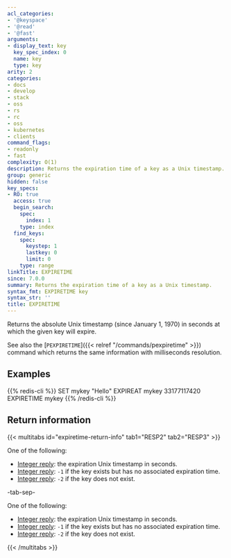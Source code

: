 ```yaml
---
acl_categories:
- '@keyspace'
- '@read'
- '@fast'
arguments:
- display_text: key
  key_spec_index: 0
  name: key
  type: key
arity: 2
categories:
- docs
- develop
- stack
- oss
- rs
- rc
- oss
- kubernetes
- clients
command_flags:
- readonly
- fast
complexity: O(1)
description: Returns the expiration time of a key as a Unix timestamp.
group: generic
hidden: false
key_specs:
- RO: true
  access: true
  begin_search:
    spec:
      index: 1
    type: index
  find_keys:
    spec:
      keystep: 1
      lastkey: 0
      limit: 0
    type: range
linkTitle: EXPIRETIME
since: 7.0.0
summary: Returns the expiration time of a key as a Unix timestamp.
syntax_fmt: EXPIRETIME key
syntax_str: ''
title: EXPIRETIME
---
```

Returns the absolute Unix timestamp (since January 1, 1970) in seconds at which the given key will expire.

See also the [`PEXPIRETIME`]({{< relref "/commands/pexpiretime" >}}) command which returns the same information with milliseconds resolution.

## Examples

{{% redis-cli %}}
SET mykey "Hello"
EXPIREAT mykey 33177117420
EXPIRETIME mykey
{{% /redis-cli %}}

## Return information

{{< multitabs id="expiretime-return-info" 
    tab1="RESP2" 
    tab2="RESP3" >}}

One of the following:
* [Integer reply](../../develop/reference/protocol-spec#integers): the expiration Unix timestamp in seconds.
* [Integer reply](../../develop/reference/protocol-spec#integers): `-1` if the key exists but has no associated expiration time.
* [Integer reply](../../develop/reference/protocol-spec#integers): `-2` if the key does not exist.

-tab-sep-

One of the following:
* [Integer reply](../../develop/reference/protocol-spec#integers): the expiration Unix timestamp in seconds.
* [Integer reply](../../develop/reference/protocol-spec#integers): `-1` if the key exists but has no associated expiration time.
* [Integer reply](../../develop/reference/protocol-spec#integers): `-2` if the key does not exist.

{{< /multitabs >}}
